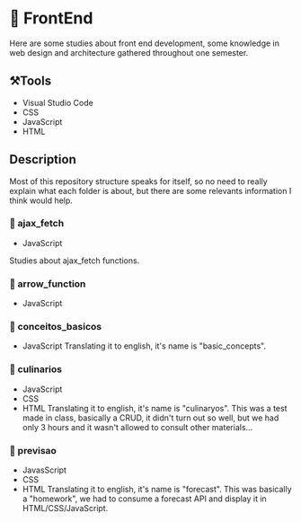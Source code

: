# 🎴 FrontEnd
Here are some studies about front end development, some knowledge in web design and architecture gathered throughout one semester.

## ⚒️Tools
* Visual Studio Code
* CSS
* JavaScript
* HTML

## Description
Most of this repository structure speaks for itself, so no need to really explain what each folder is about, but there are some relevants information I think would help. 

### 📁 ajax_fetch
* JavaScript

Studies about ajax_fetch functions.

### 📁 arrow_function 
* JavaScript

### 📁 conceitos_basicos
* JavaScript
Translating it to english, it's name is "basic_concepts".

### 📁 culinarios 
* JavaScript
* CSS
* HTML
Translating it to english, it's name is "culinaryos". This was a test made in class, basically a CRUD, it didn't turn out so well, but we had only 3 hours and it wasn't allowed to consult other materials...

### 📁 previsao
* JavasScript
* CSS
* HTML
Translating it to english, it's name is "forecast". This was basically a "homework", we had to consume a forecast API and display it in HTML/CSS/JavaScript.
